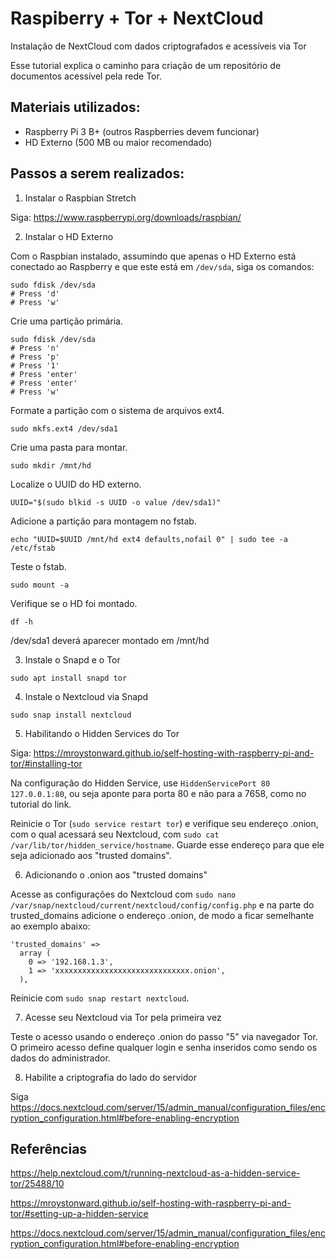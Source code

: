 # Raspiberry + Tor + NextCloud
Instalação de NextCloud com dados criptografados e acessíveis via Tor

Esse tutorial explica o caminho para criação de um repositório de documentos acessível pela rede Tor.

## Materiais utilizados:

- Raspberry Pi 3 B+ (outros Raspberries devem funcionar)
- HD Externo (500 MB ou maior recomendado)

## Passos a serem realizados:

1) Instalar o Raspbian Stretch

Siga: https://www.raspberrypi.org/downloads/raspbian/

2) Instalar o HD Externo

Com o Raspbian instalado, assumindo que apenas o HD Externo está conectado ao Raspberry e que este está em `/dev/sda`, siga os comandos:

```
sudo fdisk /dev/sda 
# Press 'd'
# Press 'w'
```

Crie uma partição primária.
```
sudo fdisk /dev/sda
# Press 'n'
# Press 'p'
# Press '1'
# Press 'enter'
# Press 'enter'
# Press 'w'
```

Formate a partição com o sistema de arquivos ext4.
```
sudo mkfs.ext4 /dev/sda1
```

Crie uma pasta para montar.
```
sudo mkdir /mnt/hd
```

Localize o UUID do HD externo.
```
UUID="$(sudo blkid -s UUID -o value /dev/sda1)"
```

Adicione a partição para montagem no fstab.
```
echo "UUID=$UUID /mnt/hd ext4 defaults,nofail 0" | sudo tee -a /etc/fstab
```

Teste o fstab.
```
sudo mount -a
```

Verifique se o HD foi montado.
```
df -h
```
/dev/sda1 deverá aparecer montado em /mnt/hd

3) Instale o Snapd e o Tor

```
sudo apt install snapd tor
```

4) Instale o Nextcloud via Snapd

```
sudo snap install nextcloud
```

5) Habilitando o Hidden Services do Tor

Siga: https://mroystonward.github.io/self-hosting-with-raspberry-pi-and-tor/#installing-tor

Na configuração do Hidden Service, use `HiddenServicePort 80 127.0.0.1:80`, ou seja aponte para porta 80 e não para a 7658, como no tutorial do link.

Reinicie o Tor (`sudo service restart tor`) e verifique seu endereço .onion, com o qual acessará seu Nextcloud, com `sudo cat /var/lib/tor/hidden_service/hostname`. Guarde esse endereço para que ele seja adicionado aos "trusted domains".

6) Adicionando o .onion aos "trusted domains"

Acesse as configurações do Nextcloud com `sudo nano /var/snap/nextcloud/current/nextcloud/config/config.php` e na parte do trusted_domains adicione o endereço .onion, de modo a ficar semelhante ao exemplo abaixo:

```
'trusted_domains' => 
  array (
    0 => '192.168.1.3',
    1 => 'xxxxxxxxxxxxxxxxxxxxxxxxxxxxxx.onion',
  ),
```
Reinicie com `sudo snap restart nextcloud`.

7) Acesse seu Nextcloud via Tor pela primeira vez

Teste o acesso usando o endereço .onion do passo "5" via navegador Tor. O primeiro acesso define qualquer login e senha inseridos como sendo os dados do administrador.

8) Habilite a criptografia do lado do servidor

Siga https://docs.nextcloud.com/server/15/admin_manual/configuration_files/encryption_configuration.html#before-enabling-encryption

## Referências

https://help.nextcloud.com/t/running-nextcloud-as-a-hidden-service-tor/25488/10

https://mroystonward.github.io/self-hosting-with-raspberry-pi-and-tor/#setting-up-a-hidden-service

https://docs.nextcloud.com/server/15/admin_manual/configuration_files/encryption_configuration.html#before-enabling-encryption
